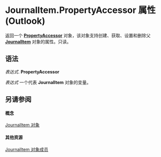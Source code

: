 
# JournalItem.PropertyAccessor 属性 (Outlook)

返回一个  **[PropertyAccessor](2fc91e13-703c-3ec9-9066-ffee7144306c.md)** 对象，该对象支持创建、获取、设置和删除父 **[JournalItem](6e850295-39f9-47b8-e866-9622e9958c69.md)** 对象的属性。只读。


## 语法

 _表达式_. **PropertyAccessor**

 _表达式_ 一个代表 **JournalItem** 对象的变量。


## 另请参阅


#### 概念


[JournalItem 对象](6e850295-39f9-47b8-e866-9622e9958c69.md)
#### 其他资源


[JournalItem 对象成员](13a0cd10-44bc-a167-c613-93985f698d95.md)